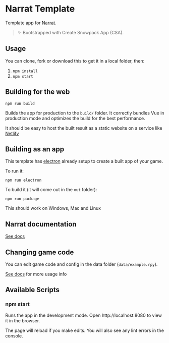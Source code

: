 # Narrat Template

Template app for [Narrat](https://github.com/nialna/narrat).

> ✨ Bootstrapped with Create Snowpack App (CSA).

## Usage

You can clone, fork or download this to get it in a local folder, then:

1. `npm install`
2. `npm start`

## Building for the web

`npm run build`

Builds the app for production to the `build/` folder.
It correctly bundles Vue in production mode and optimizes the build for the best performance.

It should be easy to host the built result as a static website on a service like [Netlify](https://www.netlify.com)

## Building as an app

This template has [electron](https://www.electronjs.org) already setup to create a built app of your game.

To run it:

`npm run electron`

To build it (it will come out in the `out` folder):

`npm run package`

This should work on Windows, Mac and Linux

## Narrat documentation

[See docs](https://docs.get-narrat.com)

## Changing game code

You can edit game code and config in the data folder (`data/example.rpy`).

[See docs](https://docs.get-narrat.com) for more usage info

## Available Scripts

### npm start

Runs the app in the development mode.
Open http://localhost:8080 to view it in the browser.

The page will reload if you make edits.
You will also see any lint errors in the console.
